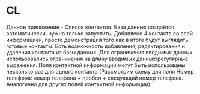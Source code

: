 # CL
Данное приложение - Список контактов.
База данных создаётся автоматически, нужно только запустить.
Добавлено 4 контакта со всей информацией, просто демонстрация того как в итоге будут выглядить готовые контакты.
Есть возможность добавления, редактирования и удаления контакта из базы данных.
Для ограничения вводимых данных использовались ограничения на длину вводимых данных/регулярные выражения.
Поля контактной информации могут быть использованы несколько раз для одного контакта (Рассмотрим схему для поля Номер телефона: номер телефона + пробел + следующий номер телефона. Аналогично для других полей контактной информации)
